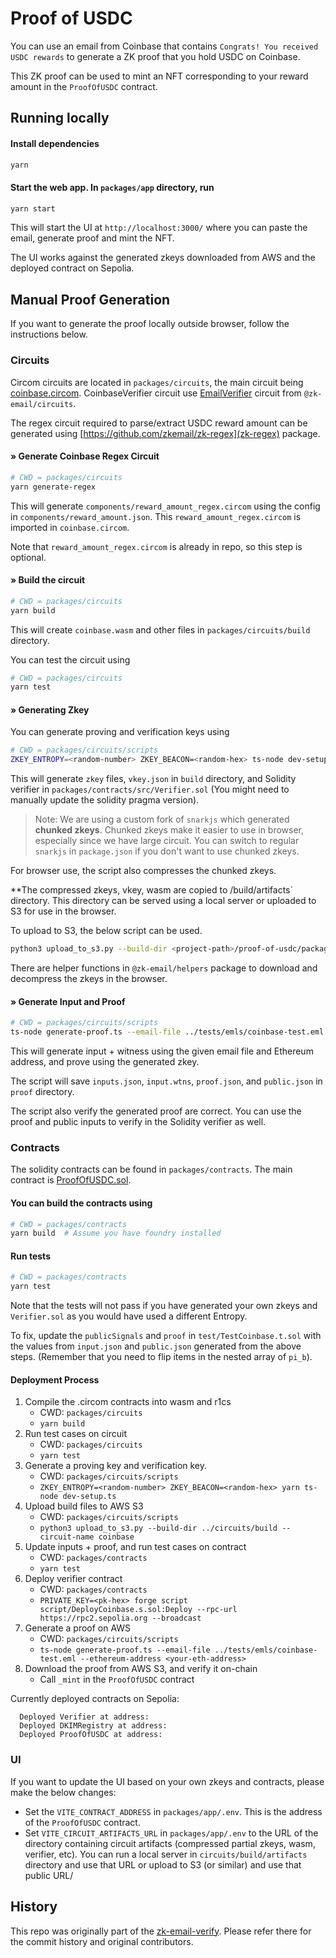 # Proof of USDC

You can use an email from Coinbase that contains `Congrats! You received USDC rewards` to generate a ZK proof that you hold USDC on Coinbase.

This ZK proof can be used to mint an NFT corresponding to your reward amount in the `ProofOfUSDC` contract.

## Running locally

#### Install dependencies

```bash
yarn
```

#### Start the web app. In `packages/app` directory, run

```bash
yarn start
```

This will start the UI at `http://localhost:3000/` where you can paste the email, generate proof and mint the NFT.

The UI works against the generated zkeys downloaded from AWS and the deployed contract on Sepolia.

## Manual Proof Generation

If you want to generate the proof locally outside browser, follow the instructions below.

### Circuits

Circom circuits are located in `packages/circuits`, the main circuit being [coinbase.circom](packages/circuits/coinbase.circom). CoinbaseVerifier circuit use [EmailVerifier](https://github.com/zkemail/zk-email-verify/blob/main/packages/circuits/email-verifier.circom) circuit from `@zk-email/circuits`.

The regex circuit required to parse/extract USDC reward amount can be generated using [https://github.com/zkemail/zk-regex](zk-regex) package.

#### » Generate Coinbase Regex Circuit

```bash
# CWD = packages/circuits
yarn generate-regex
```

This will generate `components/reward_amount_regex.circom` using the config in `components/reward_amount.json`. This `reward_amount_regex.circom` is imported in `coinbase.circom`.

Note that `reward_amount_regex.circom` is already in repo, so this step is optional.

#### » Build the circuit

```bash
# CWD = packages/circuits
yarn build
```

This will create `coinbase.wasm` and other files in `packages/circuits/build` directory.

You can test the circuit using

```bash
# CWD = packages/circuits
yarn test
```

#### » Generating Zkey

You can generate proving and verification keys using

```bash
# CWD = packages/circuits/scripts
ZKEY_ENTROPY=<random-number> ZKEY_BEACON=<random-hex> ts-node dev-setup.ts
```

This will generate `zkey` files, `vkey.json` in `build` directory, and Solidity verifier in `packages/contracts/src/Verifier.sol` (You might need to manually update the solidity pragma version).

> Note: We are using a custom fork of `snarkjs` which generated **chunked zkeys**. Chunked zkeys make it easier to use in browser, especially since we have large circuit. You can switch to regular `snarkjs` in `package.json` if you don't want to use chunked zkeys.


For browser use, the script also compresses the chunked zkeys. 

**The compressed zkeys, vkey, wasm are copied to /build/artifacts` directory. This directory can be served using a local server or uploaded to S3 for use in the browser.

To upload to S3, the below script can be used.
```bash
python3 upload_to_s3.py --build-dir <project-path>/proof-of-usdc/packages/circuits/build --circuit-name coinbase 
```

There are helper functions in `@zk-email/helpers` package to download and decompress the zkeys in the browser.


#### » Generate Input and Proof

```bash
# CWD = packages/circuits/scripts
ts-node generate-proof.ts --email-file ../tests/emls/coinbase-test.eml --ethereum-address <your-eth-address>
```

This will generate input + witness using the given email file and Ethereum address, and prove using the generated zkey.

The script will save `inputs.json`, `input.wtns`, `proof.json`, and `public.json` in `proof` directory.

The script also verify the generated proof are correct. You can use the proof and public inputs to verify in the Solidity verifier as well.

### Contracts

The solidity contracts can be found in `packages/contracts`. The main contract is [ProofOfUSDC.sol](packages/contracts/src/ProofOfUSDC.sol).

#### You can build the contracts using

```bash
# CWD = packages/contracts
yarn build  # Assume you have foundry installed
```

#### Run tests

```bash
# CWD = packages/contracts
yarn test
```

Note that the tests will not pass if you have generated your own zkeys and `Verifier.sol` as you would have used a different Entropy.

To fix, update the `publicSignals` and `proof` in `test/TestCoinbase.t.sol` with the values from `input.json` and `public.json` generated from the above steps. (Remember that you need to flip items in the nested array of `pi_b`).

#### Deployment Process

1. Compile the .circom contracts into wasm and r1cs
    - CWD: `packages/circuits`
    - `yarn build`
2. Run test cases on circuit
    - CWD: `packages/circuits`
    - `yarn test`
3. Generate a proving key and verification key. 
    - CWD: `packages/circuits/scripts`
    - `ZKEY_ENTROPY=<random-number> ZKEY_BEACON=<random-hex> yarn ts-node dev-setup.ts`
4. Upload build files to AWS S3
    - CWD: `packages/circuits/scripts`
    - `python3 upload_to_s3.py --build-dir ../circuits/build --circuit-name coinbase`  
5. Update inputs + proof, and run test cases on contract
    - CWD: `packages/contracts`
    - `yarn test`
6. Deploy verifier contract
    - CWD: `packages/contracts`
    - `PRIVATE_KEY=<pk-hex> forge script script/DeployCoinbase.s.sol:Deploy --rpc-url https://rpc2.sepolia.org --broadcast`
7. Generate a proof on AWS
    - CWD: `packages/circuits/scripts`
    - `ts-node generate-proof.ts --email-file ../tests/emls/coinbase-test.eml --ethereum-address <your-eth-address>`
8. Download the proof from AWS S3, and verify it on-chain
    - Call `_mint` in the `ProofOfUSDC` contract

Currently deployed contracts on Sepolia:

```
  Deployed Verifier at address: 
  Deployed DKIMRegistry at address: 
  Deployed ProofOfUSDC at address: 
```

### UI

If you want to update the UI based on your own zkeys and contracts, please make the below changes:

- Set the `VITE_CONTRACT_ADDRESS` in `packages/app/.env`. This is the address of the `ProofOfUSDC` contract.
- Set `VITE_CIRCUIT_ARTIFACTS_URL` in `packages/app/.env` to the URL of the directory containing circuit artifacts (compressed partial zkeys, wasm, verifier, etc). You can run a local server in `circuits/build/artifacts` directory and use that URL or upload to S3 (or similar) and use that public URL/


## History

This repo was originally part of the [zk-email-verify](https://github.com/zkemail/zk-email-verify). Please refer there for the commit history and original contributors.

